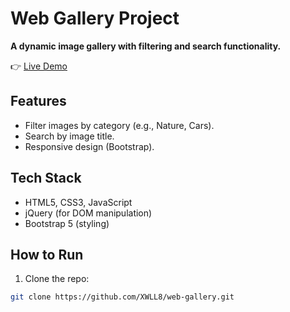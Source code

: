 # Web Gallery Project  
**A dynamic image gallery with filtering and search functionality.**  

👉 [Live Demo](https://xwll8.github.io/web-gallery/)  

## Features  
- Filter images by category (e.g., Nature, Cars).  
- Search by image title.  
- Responsive design (Bootstrap).  

## Tech Stack  
- HTML5, CSS3, JavaScript  
- jQuery (for DOM manipulation)  
- Bootstrap 5 (styling)  

## How to Run  
1. Clone the repo:  
```bash  
git clone https://github.com/XWLL8/web-gallery.git  
